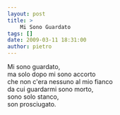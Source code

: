 ```yaml
---
layout: post
title: >
    Mi Sono Guardato
tags: []
date: 2009-03-11 18:31:00
author: pietro
---
```

Mi sono guardato,<br/>ma solo dopo mi sono accorto<br/>che non c'era nessuno al mio fianco<br/>da cui guardarmi sono morto,<br/>sono solo stanco,<br/>son prosciugato.
